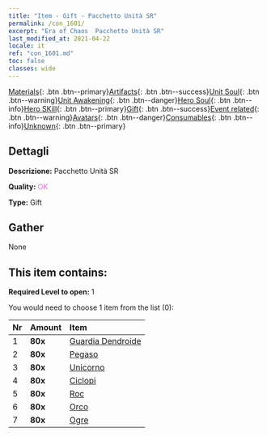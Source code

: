 ```yaml
---
title: "Item - Gift - Pacchetto Unità SR"
permalink: /con_1601/
excerpt: "Era of Chaos  Pacchetto Unità SR"
last_modified_at: 2021-04-22
locale: it
ref: "con_1601.md"
toc: false
classes: wide
---
```

 [Materials](/ItemsIT/){: .btn .btn--primary}[Artifacts](/ItemsIT/Artifacts/){: .btn .btn--success}[Unit Soul](/ItemsIT/UnitSoul/){: .btn .btn--warning}[Unit Awakening](/ItemsIT/UnitAwakening/){: .btn .btn--danger}[Hero Soul](/ItemsIT/HeroSoul/){: .btn .btn--info}[Hero SKill](/ItemsIT/HeroSkill/){: .btn .btn--primary}[Gift](/ItemsIT/Gift/){: .btn .btn--success}[Event related](/ItemsIT/Events/){: .btn .btn--warning}[Avatars](/ItemsIT/Avatars/){: .btn .btn--danger}[Consumables](/ItemsIT/Consumables/){: .btn .btn--info}[Unknown](/ItemsIT/Unknown/){: .btn .btn--primary}

## Dettagli
 **Descrizione:** Pacchetto Unità SR

 **Quality:** <span style="color: #DA70D6">OK</span>

 **Type:** Gift

## Gather

  None

## This item contains:

 **Required Level to open:** 1

 You would need to choose 1 item from the list (0):

  | Nr | Amount |     Item    |
  |:---|:-------|:------------|
  | 1 |  **80x** | [Guardia Dendroide](/ItemsIT/unt_203/) |  | 
  | 2 |  **80x** | [Pegaso](/ItemsIT/unt_202/) |  | 
  | 3 |  **80x** | [Unicorno](/ItemsIT/unt_204/) |  | 
  | 4 |  **80x** | [Ciclopi](/ItemsIT/unt_222/) |  | 
  | 5 |  **80x** | [Roc](/ItemsIT/unt_221/) |  | 
  | 6 |  **80x** | [Orco](/ItemsIT/unt_219/) |  | 
  | 7 |  **80x** | [Ogre](/ItemsIT/unt_220/) |  | 
